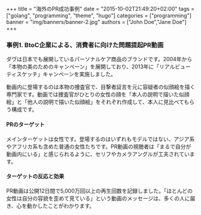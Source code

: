 +++
title = "海外のPR成功事例"
date = "2015-10-02T21:49:20+02:00"
tags = ["golang", "programming", "theme", "hugo"]
categories = ["programming"]
banner = "img/banners/banner-2.jpg"
authors = ["John Doe","Jane Doe"]
+++

### 事例1. BtoC企業による、消費者に向けた問題提起PR動画

ダヴは日本でも展開しているパーソナルケア商品のブランドです。2004年から「本物の美のためのキャンペーン」を展開しており、2013年に「リアルビューティスケッチ」キャンペーンを実施しました。

動画内に登場するのは本物の捜査官で、目撃者証言を元に容疑者の似顔絵を描く専門家です。動画では捜査官がひとりの女性の顔を「本人の説明で描いた似顔絵」と「他人の説明で描いた似顔絵」をそれぞれ作成して、本人に見比べてもらう構成です。


#### PRのターゲット

メインターゲットは女性です。登場するのはいずれもモデルではない、アジア系やアフリカ系も含めた普通の女性たちです。PR動画の視聴者は「まるで自分が動画内にいる」と感じられるように、セリフやカメラアングルが工夫されています。

#### ターゲットの反応と効果

PR動画は公開12日間で5,000万回以上の再生回数を記録しました。「ほとんどの女性は自分の容貌を歪めて見ている」という動画のメッセージは、多くの人に届き、心を動かしたことがわかります。
